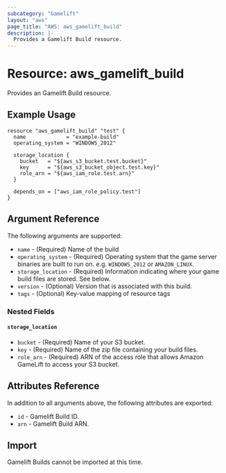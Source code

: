 ```yaml
---
subcategory: "Gamelift"
layout: "aws"
page_title: "AWS: aws_gamelift_build"
description: |-
  Provides a Gamelift Build resource.
---
```


# Resource: aws_gamelift_build

Provides an Gamelift Build resource.

## Example Usage

```hcl
resource "aws_gamelift_build" "test" {
  name             = "example-build"
  operating_system = "WINDOWS_2012"

  storage_location {
    bucket   = "${aws_s3_bucket.test.bucket}"
    key      = "${aws_s3_bucket_object.test.key}"
    role_arn = "${aws_iam_role.test.arn}"
  }

  depends_on = ["aws_iam_role_policy.test"]
}
```

## Argument Reference

The following arguments are supported:

* `name` - (Required) Name of the build
* `operating_system` - (Required) Operating system that the game server binaries are built to run on. e.g. `WINDOWS_2012` or `AMAZON_LINUX`.
* `storage_location` - (Required) Information indicating where your game build files are stored. See below.
* `version` - (Optional) Version that is associated with this build.
* `tags` - (Optional) Key-value mapping of resource tags

### Nested Fields

#### `storage_location`

* `bucket` - (Required) Name of your S3 bucket.
* `key` - (Required) Name of the zip file containing your build files.
* `role_arn` - (Required) ARN of the access role that allows Amazon GameLift to access your S3 bucket.

## Attributes Reference

In addition to all arguments above, the following attributes are exported:

* `id` - Gamelift Build ID.
* `arn` - Gamelift Build ARN.


## Import

Gamelift Builds cannot be imported at this time.
